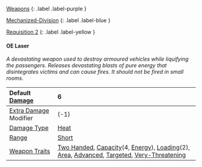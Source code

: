 [Weapons](Game/Weapons-List)
{: .label .label-purple }

[Mechanized-Division](Game/Blocks/Mechanized-Division)
{: .label .label-blue }

[Requisition 2](Game/Deployment#Requisition)
{: .label .label-yellow }

#### OE Laser

_A devastating weapon used to destroy armoured vehicles while liquifying the passengers. Releases devastating blasts of pure energy that disintegrates victims and can cause fires. It should not be fired in small rooms._

| Default [Damage](Core/Weapons#Damage)                     | 6                                                                                                                                                                                                                                                                                                                                                 |
| :-------------------------------------------------------- | :------------------------------------------------------------------------------------------------------------------------------------------------------------------------------------------------------------------------------------------------------------------------------------------------------------------------------------------------ |
| [Extra Damage](Game/Core/Attacks#Extra%20Damage) Modifier | (-1)                                                                                                                                                                                                                                                                                                                                              |
| [Damage Type](Core/Weapons#Damage%20Type)                 | [Heat](Core/Injury#Heat)                                                                                                                                                                                                                                                                                                                          |
| [Range](Core/Weapons#Range)                               | [Short](Core/Movement#Short)                                                                                                                                                                                                                                                                                                                      |
| [Weapon Traits](Core/Weapon-Traits)                       | [Two Handed](Game/Core/Blocks/Two-Handed), [Capacity](<Core/Weapon-Traits#Capacity(X,%20Type)>)(4, [Energy](Munition-Details#Energy)), [Loading](Game/Core/Blocks/Loading)(2), [Area](Game/Core/Blocks/Area), [Advanced](Game/Core/Blocks/Advanced), [Targeted](Game/Core/Blocks/Targeted), [Very-Threatening](Game/Core/Blocks/Very-Threatening) |
